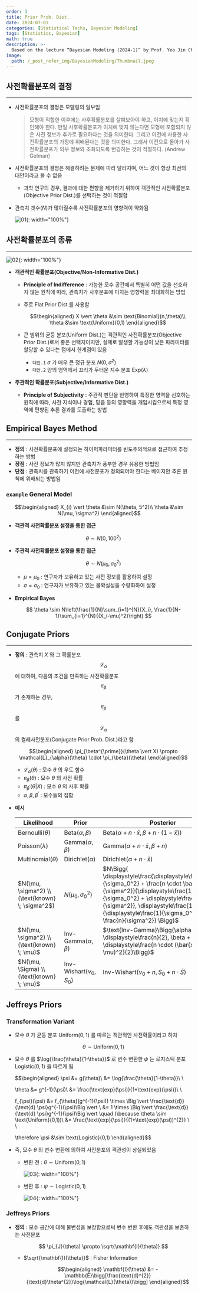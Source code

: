 ```yaml
---
order: 3
title: Prior Prob. Dist.
date: 2024-07-03
categories: [Statistical Techs, Bayesian Modeling]
tags: [Statistics, Bayesian]
math: true
description: >-
  Based on the lecture “Bayesian Modeling (2024-1)” by Prof. Yeo Jin Chung, Dept. of AI, Big Data & Management, College of Business Administration, Kookmin Univ.
image:
  path: /_post_refer_img/BayesianModeling/Thumbnail.jpeg
---
```


## 사전확률분포의 결정
-----

- 사전확률분포의 결정은 모델링의 일부임

    >모형이 적합한 이후에는 사후확률분포를 살펴보아야 하고, 이치에 맞는지 확인해야 한다. 만일 사후확률분포가 이치에 맞지 않는다면 모형에 포함되지 않은 사전 정보가 추가로 필요하다는 것을 의미한다. 그리고 이전에 사용한 사전확률분포의 가정에 위배된다는 것을 의미한다. 그래서 이전으로 돌아가 사전확률분포가 외부 정보와 조화되도록 변경하는 것이 적절하다. (Andrew Gelman)

- 사전확률분포의 결정은 해결하려는 문제에 따라 달라지며, 어느 것이 항상 최선의 대안이라고 볼 수 없음
    - 과학 연구의 경우, 결과에 대한 편향을 제거하기 위하여 객관적인 사전확률분포(Objective Prior Dist.)를 선택하는 것이 적절함

- 관측치 갯수($N$)가 많아질수록 사전확률분포의 영향력이 약화됨

    ![01](/_post_refer_img/BayesianModeling/03-01.png){: width="100%"}

## 사전확률분포의 종류
-----

![02](/_post_refer_img/BayesianModeling/03-02.png){: width="100%"}

- **객관적인 확률분포(Objective/Non-Informative Dist.)**
    - **Principle of Indifference** : 가능한 모수 공간에서 특별히 어떤 값을 선호하지 않는 원칙에 따라, 관측치가 사후분포에 미치는 영향력을 최대화하는 방법

    - 주로 Flat Prior Dist.를 사용함

        $$\begin{aligned}
        X \vert \theta &\sim \text{Binomial}(n,\theta)\\
        \theta &\sim \text{Uniform}(0,1)
        \end{aligned}$$

    - 큰 범위의 균등 분포(Uniform Dist.)는 객관적인 사전확률분포(Objective Prior Dist.)로서 좋은 선택지이지만, 실제로 발생할 가능성이 낮은 파라미터를 할당할 수 있다는 점에서 한계점이 있음
        - `대안.1` $\sigma$ 가 매우 큰 정규 분포 $N(0, \sigma^2)$
        - `대안.2` 양의 영역에서 꼬리가 두터운 지수 분포 $\text{Exp}(\lambda)$

- **주관적인 확률분포(Subjective/Informative Dist.)**
    - **Principle of Subjectivity** : 주관적 판단을 반영하여 특정한 영역을 선호하는 원칙에 따라, 사전 지식이나 경험, 믿음 등의 영향력을 개입시킴으로써 특정 영역에 편향된 추론 결과를 도출하는 방법

## Empirical Bayes Method
-----

- **정의** : 사전확률분포에 설정되는 하이퍼파라미터를 빈도주의적으로 접근하여 추정하는 방법
- **장점** : 사전 정보가 많지 않지만 관측치가 풍부한 경우 유용한 방법임
- **단점** : 관측치를 관측하기 이전에 사전분포가 정의되어야 한다는 베이지안 추론 원칙에 위배되는 방법임

### `example` General Model

$$\begin{aligned}
X_{i} \vert \theta &\sim N(\theta, 5^2)\\
\theta &\sim N(\mu, \sigma^2)
\end{aligned}$$

- **객관적 사전확률분포 설정을 통한 접근**

    $$
    \theta \sim N(0, 100^2)
    $$

- **주관적 사전확률분포 설정을 통한 접근**

    $$
    \theta \sim N(\mu_{0}, \sigma_{0}^{2})
    $$

    - $\mu=\mu_{0}$ : 연구자가 보유하고 있는 사전 정보를 활용하여 설정
    - $\sigma=\sigma_{0}$ : 연구자가 보유하고 있는 불확실성을 수량화하여 설정

- **Empirical Bayes**

    $$
    \theta \sim N\left(\frac{1}{N}\sum_{i=1}^{N}{X_i}, \frac{1}{N-1}\sum_{i=1}^{N}{(X_i-\mu)^2}\right)
    $$

## Conjugate Priors
-----

- **정의** : 관측치 $X$ 와 그 확률분포 $$\mathcal{L}_{\alpha}$$ 에 대하여, 다음의 조건을 만족하는 사전확률분포 $$\pi_{\beta}$$ 가 존재하는 경우, $$\pi_{\beta}$$ 를 $$\mathcal{L}_{\alpha}$$ 의 켤레사전분포(Conjugate Prior Prob. Dist.)라고 함

    $$\begin{aligned}
    \pi_{\beta^{\prime}}(\theta \vert X) \propto \mathcal{L}_{\alpha}(\theta) \cdot \pi_{\beta}(\theta)
    \end{aligned}$$

    - $\mathcal{L}_{\alpha}(\theta)$ : 모수 $\theta$ 의 우도 함수
    - $\pi_{\beta}(\theta)$ : 모수 $\theta$ 의 사전 확률
    - $\pi_{\beta^{\prime}}(\theta \vert X)$ : 모수 $\theta$ 의 사후 확률
    - $\alpha,\beta,\beta^{\prime}$ : 모수들의 집합

- **예시**

    | Likelihood | Prior | Posterior |
    |---|---|---|
    | $\text{Bernoulli}(\theta)$ | $\text{Beta}(\alpha, \beta)$ | $\text{Beta}\Big(\alpha + n \cdot \bar{x}, \beta + n\cdot(1-\bar{x})\Big)$ |
    | $\text{Poisson}(\lambda)$ | $\text{Gamma}(\alpha, \beta)$ | $\text{Gamma}(\alpha+ n \cdot \bar{x}, \beta+n)$ |
    | $\text{Multinomial}(\theta)$ | $\text{Dirichlet}(\alpha)$ | $\text{Dirichlet}(\alpha+n \cdot \bar{x})$ |
    | $N(\mu, \sigma^2) \\ (\text{known} \; \sigma^2$) | $N(\mu_0, \sigma_0^2)$ | $N\Bigg( \displaystyle\frac{\displaystyle\frac{\mu_0}{\sigma_0^2} + \frac{n \cdot \bar{x}}{\sigma^2}}{\displaystyle\frac{1}{\sigma_0^2} + \displaystyle\frac{n}{\sigma^2}}, \displaystyle\frac{1}{\displaystyle\frac{1}{\sigma_0^2} + \frac{n}{\sigma^2}} \Bigg)$ |
    |$N(\mu, \sigma^2) \\ (\text{known} \; \mu)$ | $\text{Inv-Gamma}(\alpha, \beta)$ | $\text{Inv-Gamma}\Bigg(\alpha + \displaystyle\frac{n}{2}, \beta + \displaystyle\frac{n \cdot (\bar{x} -\mu)^2}{2}\Bigg)$ |
    | $N(\mu, \Sigma) \\ (\text{known} \; \mu)$ | $\text{Inv-Wishart}(\nu_{0}, S_{0})$ | $\text{Inv-Wishart}(\nu_{0}+n, S_{0} + n \cdot \bar{S})$ |

## Jeffreys Priors

### Transformation Variant

- 모수 $\theta$ 가 균등 분포 $\text{Uniform}(0,1)$ 를 따르는 객관적인 사전확률이라고 하자

    $$
    \theta \sim \text{Uniform}(0,1)
    $$

- 모수 $\theta$ 를 $\log{\frac{\theta}{1-\theta}}$ 로 변수 변환한 $\psi$ 는 로지스틱 분포 $\text{Logistic}(0,1)$ 을 따르게 됨

    $$\begin{aligned}
    \psi
    &= g(\theta)\\
    &= \log{\frac{\theta}{1-\theta}}\\ \\

    \theta
    &= g^{-1}(\psi)\\
    &= \frac{\text{exp}(\psi)}{1+\text{exp}(\psi)}\\ \\

    f_{\psi}(\psi)
    &= f_{\theta}(g^{-1}(\psi)) \times \Big \vert \frac{\text{d}}{\text{d} \psi}g^{-1}(\psi)\Big \vert \\
    &= 1 \times \Big \vert \frac{\text{d}}{\text{d} \psi}g^{-1}(\psi)\Big \vert  \quad (\because \theta \sim \text{Uniform}(0,1))\\
    &= \frac{\text{exp}(\psi)}{(1+\text{exp}(\psi))^{2}} \\ \\

    \therefore \psi &\sim \text{Logistic}(0,1)
    \end{aligned}$$

- 즉, 모수 $\theta$ 의 변수 변환에 의하여 사전분포의 객관성이 상실되었음

    - 변환 전 : $\theta \sim \text{Uniform}(0,1)$

        ![03](/_post_refer_img/BayesianModeling/03-03.png){: width="100%"}

    - 변환 후 : $\psi \sim \text{Logistic}(0,1)$

        ![04](/_post_refer_img/BayesianModeling/03-04.png){: width="100%"}

### Jeffreys Priors

- **정의** : 모수 공간에 대해 불변성을 보장함으로써 변수 변환 후에도 객관성을 보존하는 사전분포

    $$
    \pi_{J}(\theta) \propto \sqrt{\mathbf{I}(\theta)}
    $$

    - $\sqrt{\mathbf{I}(\theta)}$ : Fisher Information

        $$\begin{aligned}
        \mathbf{I}(\theta)
        &= - \mathbb{E}\bigg[\frac{\text{d}^{2}}{\text{d}\theta^{2}}\log{\mathcal{L}(\theta)}\bigg]
        \end{aligned}$$